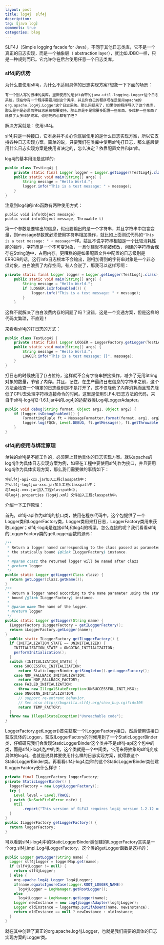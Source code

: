 ```yaml
---
layout: post
title: log4j  slf4j
description:  
tag: [java log]
comments: true
categories: blog
---
```


SLF4J（Simple logging facade for Java），不同于其他日志类库，它不是一个真正的日志实现，而是一个抽象层（ abstraction layer），就比如JDBC一样，只是一种规则而已。它允许你在后台使用任意一个日志类库。

### slf4j的优势

为什么要使用slf4j，为什么不适用具体的日志实现方案?想象一下下面的场景：

    有一个别人写的很棒的类库，里面使用的是jdk自带的java.util.logging.Logger这个日志系统，现在你有一个程序需要用到这个类库，并且你自己的程序现在是使用apache的org.apache.log4j.Logger这个日志系统。那么问题来了，如果你的程序导入了这个类库，那么是不是必须两种日志系统都要支持，那么你是不是需要多配置一些东西，多维护一些东西？耗费了太多维护成本，你想死的心都有了吧？

解决方案就是：使用slf4j。

slf4j只是一种接口，它本身并不关心你底层使用的是什么日志实现方案，所以它支持各种日志实现方案。简单的说，只要我们在类库中使用slf4j打日志，那么底层使用什么日志实现方案是使用者决定的，怎么决定？依靠配置文件和jar库。


log4j的基本用法是这样的:

```java
public class TestLog4j {
    private static final Logger logger = Logger.getLogger(TestLog4j.class);
    public static void main(String[] args) {
        String message = "Hello World.";
        logger.info("This is a test message: " + message);
    }
}

```

注意到log4j的info函数有两种使用方式：

    public void info(Object message)
    public void info(Object message, Throwable t)

第一个参数是要输出的信息，假设要输出的是一个字符串，并且字符串中包含变量，则message参数就必须使用字符串相加操作，就比如上面测试代码的`"This is a test message: " + message`一样。姑且不说字符串相加是一个比较消耗性能的操作，字符串是一个不可变对象，一旦创建就不能被修改，创建的字符串会保存在String池中，占用内存。更糟糕的是如果配置文件中配置的日志级别是ERROR的话，这行info日志根本不会输出，则相加得到的字符串对象是一个非必须对象，白白浪费了内存空间。有人会说了，那我可以这样写啊：   

```java
private static final Logger logger = Logger.getLogger(TestLog4j.class);
    public static void main(String[] args) {
        String message = "Hello World.";
        if (LOGGER.isInfoEnabled()) {
            logger.info("This is a test message: " + message);
        }
    }
```

这样不就解决了白白浪费内存的问题了吗？没错，这是一个变通方案，但是这样的代码太繁琐，不直观！

来看看slf4j的打日志的方式：

```java
public class TestLog4j {
    private static final Logger LOGGER = LoggerFactory.getLogger(TestLog4j.class);
    public static void main(String[] args) {
        String message = "Hello World.";
        LOGGER.info("This is a test message: {}", message);
    }
}
```

打日志的时候使用了{}占位符，这样就不会有字符串拼接操作，减少了无用String对象的数量，节省了内存。并且，记住，在生产最终日志信息的字符串之前，这个方法会检查一个特定的日志级别是不是打开了，这不仅降低了内存消耗而且预先降低了CPU去处理字符串连接命令的时间。这里是使用SLF4J日志方法的代码，来自于slf4j-log4j12-1.6.1.jar中的Log4j的适配器类Log4jLoggerAdapter。

```java
public void debug(String format, Object arg1, Object arg2) {
    if (logger.isDebugEnabled()) {
        FormattingTuple ft = MessageFormatter.format(format, arg1, arg2);
        logger.log(FQCN, Level.DEBUG, ft.getMessage(), ft.getThrowable());
    }
}
```

### slf4j的使用与绑定原理

单独的slf4j是不能工作的，必须带上其他具体的日志实现方案。就以apache的log4j作为具体日志实现方案为例，如果在工程中要使用slf4j作为接口，并且要用log4j作为具体实现方案，那么我们需要做的事情如下：

    将slf4j-api-xxx.jar加入工程classpath中；
    将slf4j-log4jxx-xxx.jar加入工程classpath中；
    将log4j-xxx.jar加入工程classpath中；
    将log4j.properties（log4j.xml）文件加入工程classpath中。

介绍一下工作原理：

首先，slf4j-api作为slf4j的接口类，使用在程序代码中，这个包提供了一个Logger类和LoggerFactory类，Logger类用来打日志，LoggerFactory类用来获取Logger；slf4j-log4j是连接slf4j和log4j的桥梁，怎么连接的呢？我们看看slf4j的LoggerFactory类的getLogger函数的源码：

```java
/**
 * Return a logger named corresponding to the class passed as parameter, using
 * the statically bound {@link ILoggerFactory} instance.
 *
 * @param clazz the returned logger will be named after clazz
 * @return logger
 */
public static Logger getLogger(Class clazz) {
  return getLogger(clazz.getName());
}
/**
 * Return a logger named according to the name parameter using the statically
 * bound {@link ILoggerFactory} instance.
 *
 * @param name The name of the logger.
 * @return logger
 */
public static Logger getLogger(String name) {
  ILoggerFactory iLoggerFactory = getILoggerFactory();
  return iLoggerFactory.getLogger(name);
}
  public static ILoggerFactory getILoggerFactory() {
  if (INITIALIZATION_STATE == UNINITIALIZED) {
    INITIALIZATION_STATE = ONGOING_INITIALIZATION;
    performInitialization();
  }
  switch (INITIALIZATION_STATE) {
    case SUCCESSFUL_INITIALIZATION:
      return StaticLoggerBinder.getSingleton().getLoggerFactory();
    case NOP_FALLBACK_INITIALIZATION:
      return NOP_FALLBACK_FACTORY;
    case FAILED_INITIALIZATION:
      throw new IllegalStateException(UNSUCCESSFUL_INIT_MSG);
    case ONGOING_INITIALIZATION:
      // support re-entrant behavior.
      // See also http://bugzilla.slf4j.org/show_bug.cgi?id=106
      return TEMP_FACTORY;
  }
  throw new IllegalStateException("Unreachable code");
}
```

LoggerFactory.getLogger()首先获取一个ILoggerFactory接口，然后使用该接口获取具体的Logger。获取ILoggerFactory的时候用到了一个StaticLoggerBinder类，仔细研究我们会发现StaticLoggerBinder这个类并不是slf4j-api这个包中的类，而是slf4j-log4j包中的类，这个类就是一个中间类，它用来将抽象的slf4j变成具体的log4j，也就是说具体要使用什么样的日志实现方案，就得靠这个StaticLoggerBinder类。再看看slf4j-log4j包种的这个StaticLoggerBinder类创建ILoggerFactory长什么样子：

```java
private final ILoggerFactory loggerFactory;
private StaticLoggerBinder() {
  loggerFactory = new Log4jLoggerFactory();
  try {
    Level level = Level.TRACE;
  } catch (NoSuchFieldError nsfe) {
    Util
        .report("This version of SLF4J requires log4j version 1.2.12 or later. See also http://www.slf4j.org/codes.html#log4j_version");
  }
}
public ILoggerFactory getLoggerFactory() {
  return loggerFactory;
}
```
可以看到slf4j-log4j中的StaticLoggerBinder类创建的ILoggerFactory其实是一个org.slf4j.impl.Log4jLoggerFactory，这个类的getLogger函数是这样的：

```java
public Logger getLogger(String name) {
  Logger slf4jLogger = loggerMap.get(name);
  if (slf4jLogger != null) {
    return slf4jLogger;
  } else {
    org.apache.log4j.Logger log4jLogger;
    if(name.equalsIgnoreCase(Logger.ROOT_LOGGER_NAME))
      log4jLogger = LogManager.getRootLogger();
    else
      log4jLogger = LogManager.getLogger(name);
    Logger newInstance = new Log4jLoggerAdapter(log4jLogger);
    Logger oldInstance = loggerMap.putIfAbsent(name, newInstance);
    return oldInstance == null ? newInstance : oldInstance;
  }
}
```

就在其中创建了真正的org.apache.log4j.Logger，也就是我们需要的具体的日志实现方案的Logger类。